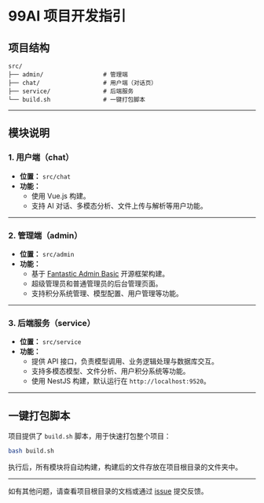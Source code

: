 # 99AI 项目开发指引

## 项目结构

```plaintext
src/
├── admin/                 # 管理端
├── chat/                  # 用户端（对话页）
├── service/               # 后端服务
└── build.sh               # 一键打包脚本
```

---

## 模块说明

### 1. 用户端（chat）

- **位置：** `src/chat`
- **功能：**
  - 使用 Vue.js 构建。
  - 支持 AI 对话、多模态分析、文件上传与解析等用户功能。

---

### 2. 管理端（admin）

- **位置：** `src/admin`
- **功能：**
  - 基于 [Fantastic Admin Basic](https://github.com/fantastic-admin/basic) 开源框架构建。
  - 超级管理员和普通管理员的后台管理页面。
  - 支持积分系统管理、模型配置、用户管理等功能。

---

### 3. 后端服务（service）

- **位置：** `src/service`
- **功能：**
  - 提供 API 接口，负责模型调用、业务逻辑处理与数据库交互。
  - 支持多模态模型、文件分析、用户积分系统等功能。
  - 使用 NestJS 构建，默认运行在 `http://localhost:9520`。

---

## 一键打包脚本

项目提供了 `build.sh` 脚本，用于快速打包整个项目：

```bash
bash build.sh
```

执行后，所有模块将自动构建，构建后的文件存放在项目根目录的文件夹中。

---

如有其他问题，请查看项目根目录的文档或通过 [issue](https://github.com/vastxie/99AI/issues) 提交反馈。
